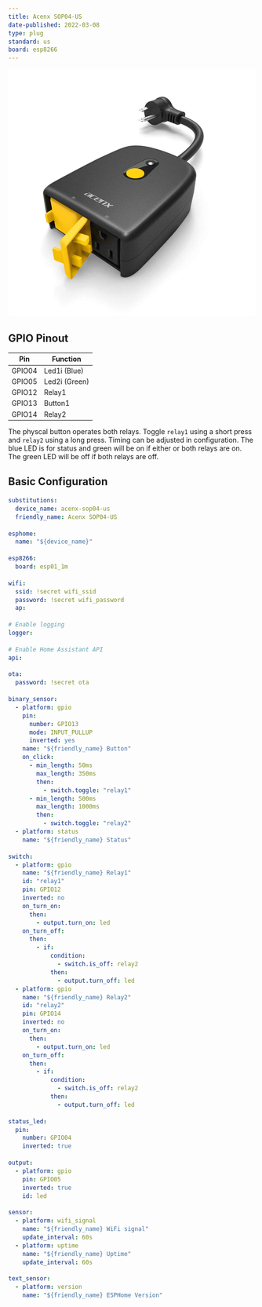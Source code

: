 ```yaml
---
title: Acenx SOP04-US
date-published: 2022-03-08
type: plug
standard: us
board: esp8266
---
```


![alt text](sop04-us.jpg "Acenx SOP04-US")

## GPIO Pinout

| Pin    | Function      |
| ------ | ------------- |
| GPIO04 | Led1i (Blue)  |
| GPIO05 | Led2i (Green) |
| GPIO12 | Relay1        |
| GPIO13 | Button1       |
| GPIO14 | Relay2        |

The physcal button operates both relays. Toggle `relay1` using a short press and `relay2` using a long press. Timing can
be adjusted in configuration. The blue LED is for status and green will be on if either or both relays are on. The green
LED will be off if both relays are off.

## Basic Configuration

```yaml
substitutions:
  device_name: acenx-sop04-us
  friendly_name: Acenx SOP04-US

esphome:
  name: "${device_name}"

esp8266:
  board: esp01_1m

wifi:
  ssid: !secret wifi_ssid
  password: !secret wifi_password
  ap:

# Enable logging
logger:

# Enable Home Assistant API
api:

ota:
  password: !secret ota

binary_sensor:
  - platform: gpio
    pin:
      number: GPIO13
      mode: INPUT_PULLUP
      inverted: yes
    name: "${friendly_name} Button"
    on_click:
      - min_length: 50ms
        max_length: 350ms
        then:
          - switch.toggle: "relay1"
      - min_length: 500ms
        max_length: 1000ms
        then:
          - switch.toggle: "relay2"
  - platform: status
    name: "${friendly_name} Status"

switch:
  - platform: gpio
    name: "${friendly_name} Relay1"
    id: "relay1"
    pin: GPIO12
    inverted: no
    on_turn_on:
      then:
        - output.turn_on: led
    on_turn_off:
      then:
        - if:
            condition:
              - switch.is_off: relay2
            then:
              - output.turn_off: led
  - platform: gpio
    name: "${friendly_name} Relay2"
    id: "relay2"
    pin: GPIO14
    inverted: no
    on_turn_on:
      then:
        - output.turn_on: led
    on_turn_off:
      then:
        - if:
            condition:
              - switch.is_off: relay2
            then:
              - output.turn_off: led

status_led:
  pin:
    number: GPIO04
    inverted: true

output:
  - platform: gpio
    pin: GPIO05
    inverted: true
    id: led

sensor:
  - platform: wifi_signal
    name: "${friendly_name} WiFi signal"
    update_interval: 60s
  - platform: uptime
    name: "${friendly_name} Uptime"
    update_interval: 60s

text_sensor:
  - platform: version
    name: "${friendly_name} ESPHome Version"
```
